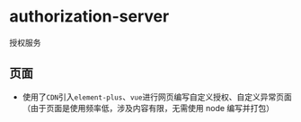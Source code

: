 # authorization-server

授权服务

## 页面

- 使用了`CDN`引入`element-plus`、`vue`进行网页编写自定义授权、自定义异常页面（由于页面是使用频率低，涉及内容有限，无需使用 node 编写并打包）
